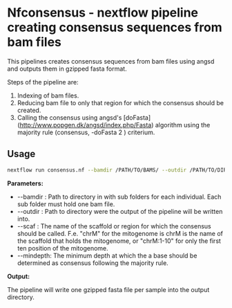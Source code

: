 # Nfconsensus - nextflow pipeline creating consensus sequences from bam files 

This pipelines creates consensus sequences from bam files using angsd and outputs them in gzipped fasta format. 

Steps of the pipeline are: 

1. Indexing of bam files.
2. Reducing bam file to only that region for which the consensus should be created.
3. Calling the consensus using angsd's [doFasta] (http://www.popgen.dk/angsd/index.php/Fasta) algorithm using the majority rule (consensus, -doFasta 2 ) criterium. 



## Usage

```bash
nextflow run consensus.nf --bamdir /PATH/TO/BAMS/ --outdir /PATH/TO/DIR/TO/PUT/OUTPUT/ --scaf NAME --mindepth INT
```

**Parameters:**

* --bamdir : Path to directory in with sub folders for each individual. Each sub folder must hold one bam file.
* --outdir : Path to directory were the output of the pipeline will be written into.
* --scaf : The name of the scaffold or region for which the consensus should be called. F.e. "chrM" for the mitogenome is chrM is the name of the scaffold that holds the mitogenome, or "chrM:1-10" for only the first ten position of the mitogenome. 
* --mindepth: The minimum depth at which the a base should be determined as consensus following the majority rule. 



**Output:**

The pipeline will write one gzipped fasta file per sample into the output directory. 